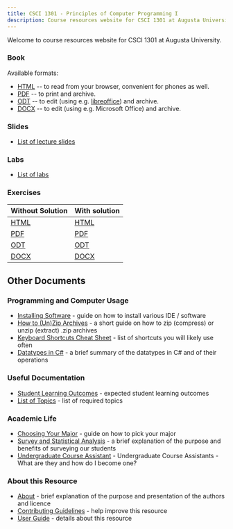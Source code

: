 ```yaml
---
title: CSCI 1301 - Principles of Computer Programming I
description: Course resources website for CSCI 1301 at Augusta University.
---
```


<!--
basic index page for pages website, this page makes some assumptions about paths
based on what is defined in the makefile, just be aware of that while editing -->

Welcome to course resources website for CSCI 1301 at Augusta University.


### Book

Available formats:

 - [HTML](book.html) -- to read from your browser, convenient for phones as well.
 - [PDF](book.pdf)  -- to print and archive.
 - [ODT](book.odt) -- to edit (using e.g. [libreoffice](https://www.libreoffice.org/)) and archive.
 - [DOCX](book.docx)  -- to edit (using e.g. Microsoft Office) and archive.
 
### Slides

 - [List of lecture slides](slides.html) 

### Labs

- [List of labs](labs/)

### Exercises

Without Solution | With solution
--- | --- 
[HTML](exercises.html) | [HTML](exercises_with_solutions.html)
[PDF](exercises.pdf)   | [PDF](exercises_with_solutions.pdf)
[ODT](exercises.odt)   | [ODT](exercises_with_solutions.odt)
[DOCX](exercises.docx) | [DOCX](exercises_with_solutions.docx) 


## Other Documents

### Programming and Computer Usage

- [Installing Software](software_install.html) - guide on how to install various IDE / software
- [How to (Un)Zip Archives](zip_guide.html) - a short guide on how to zip (compress) or unzip (extract) .zip archives
- [Keyboard Shortcuts Cheat Sheet](shortcuts.html) - list of shortcuts you will likely use often
- [Datatypes in C#](datatypes_in_csharp.html) - a brief summary of the datatypes in C# and of their operations

### Useful Documentation

- [Student Learning Outcomes](learning_outcomes.html) - expected student learning outcomes
- [List of Topics](topics_list.html) - list of required topics

### Academic Life

- [Choosing Your Major](choosing_major.html) - guide on how to pick your major       
- [Survey and Statistical Analysis](survey.html) - a brief explanation of the purpose and benefits of surveying our students
- [Undergraduate Course Assistant](uca.html) - Undergraduate Course Assistants  - What are they and how do I become one?

### About this Resource

- [About](about.html) - brief explanation of the purpose and presentation of the authors and licence
- [Contributing Guidelines](contributing.html) - help improve this resource
- [User Guide](user_guide.html) - details about this resource

